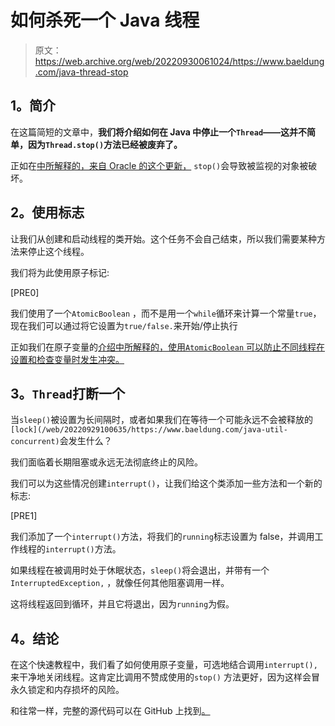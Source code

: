 # 如何杀死一个 Java 线程

> 原文：<https://web.archive.org/web/20220930061024/https://www.baeldung.com/java-thread-stop>

## **1。简介**

在这篇简短的文章中，**我们将介绍如何在 Java 中停止一个`Thread`——这并不简单，因为`Thread.stop()`方法已经被废弃了。**

正如在[中所解释的，来自 Oracle 的这个更新，](https://web.archive.org/web/20220929100635/https://docs.oracle.com/javase/8/docs/technotes/guides/concurrency/threadPrimitiveDeprecation.html) `stop()`会导致被监视的对象被破坏。

## **2。使用标志**

让我们从创建和启动线程的类开始。这个任务不会自己结束，所以我们需要某种方法来停止这个线程。

我们将为此使用原子标记:

[PRE0]

我们使用了一个`AtomicBoolean` ，而不是用一个`while`循环来计算一个常量`true`，现在我们可以通过将它设置为`true/false.`来开始/停止执行

正如我们在原子变量的[介绍中所解释的，使用`AtomicBoolean` 可以防止不同线程在设置和检查变量时发生冲突。](/web/20220929100635/https://www.baeldung.com/java-atomic-variables)

## **3。`Thread`打断一个**

当`sleep()`被设置为长间隔时，或者如果我们在等待一个可能永远不会被释放的`[lock](/web/20220929100635/https://www.baeldung.com/java-util-concurrent)`会发生什么？

我们面临着长期阻塞或永远无法彻底终止的风险。

我们可以为这些情况创建`interrupt()`，让我们给这个类添加一些方法和一个新的标志:

[PRE1]

我们添加了一个`interrupt()`方法，将我们的`running`标志设置为 false，并调用工作线程的`interrupt()`方法。

如果线程在被调用时处于休眠状态，`sleep()`将会退出，并带有一个`InterruptedException,` ，就像任何其他阻塞调用一样。

这将线程返回到循环，并且它将退出，因为`running`为假。

## **4。结论**

在这个快速教程中，我们看了如何使用原子变量，可选地结合调用`interrupt(),` 来干净地关闭线程。这肯定比调用不赞成使用的`stop()` 方法更好，因为这样会冒永久锁定和内存损坏的风险。

和往常一样，完整的源代码可以在 GitHub 上找到[。](https://web.archive.org/web/20220929100635/https://github.com/eugenp/tutorials/tree/master/core-java-modules/core-java-concurrency-basic)